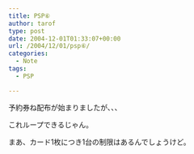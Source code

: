 ```yaml
---
title: PSP⑥
author: tarof
type: post
date: 2004-12-01T01:33:07+00:00
url: /2004/12/01/psp⑥/
categories:
  - Note
tags:
  - PSP

---
```

予約券ね配布が始まりましたが、、、
  
これループできるじゃん。
  
まあ、カード1枚につき1台の制限はあるんでしょうけど。